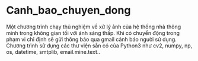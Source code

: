 # Canh_bao_chuyen_dong
Một chương trình chạy thủ nghiệm về xử lý ảnh của hệ thống nhà thông minh trong không gian tối với ánh sáng thấp.
Khi có chuyển động trong phạm vi chỉ định sẽ gửi thông báo qua gmail cảnh báo người sử dụng.
Chương trình sử dụng các thư viện sẵn có của Python3 như cv2, numpy, np, os, datetime, smtplib, email.mine.text..
